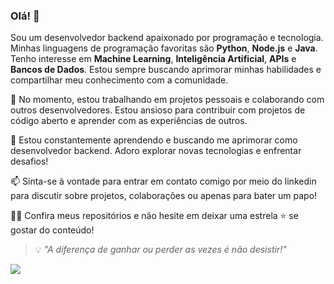 ### Olá! 👋

Sou um desenvolvedor backend apaixonado por programação e tecnologia. Minhas linguagens de programação favoritas são **Python**, **Node.js** e **Java**. Tenho interesse em **Machine Learning**, **Inteligência Artificial**, **APIs** e **Bancos de Dados**. Estou sempre buscando aprimorar minhas habilidades e compartilhar meu conhecimento com a comunidade.

🔭 No momento, estou trabalhando em projetos pessoais e colaborando com outros desenvolvedores. Estou ansioso para contribuir com projetos de código aberto e aprender com as experiências de outros.

🌱 Estou constantemente aprendendo e buscando me aprimorar como desenvolvedor backend. Adoro explorar novas tecnologias e enfrentar desafios!

📫 Sinta-se à vontade para entrar em contato comigo por meio do linkedin para discutir sobre projetos, colaborações ou apenas para bater um papo!

👨‍💻 Confira meus repositórios e não hesite em deixar uma estrela ⭐ se gostar do conteúdo!<br>


> 💡 _"A diferença de ganhar ou perder as vezes é não desistir!"_ <br>

<a href="https://www.linkedin.com/in/psouza2/"><img src="https://img.shields.io/badge/LinkedIn-0077B5?style=for-the-badge&logo=linkedin&logoColor=white" class="media-object  img-responsive img-thumbnail"></a>
